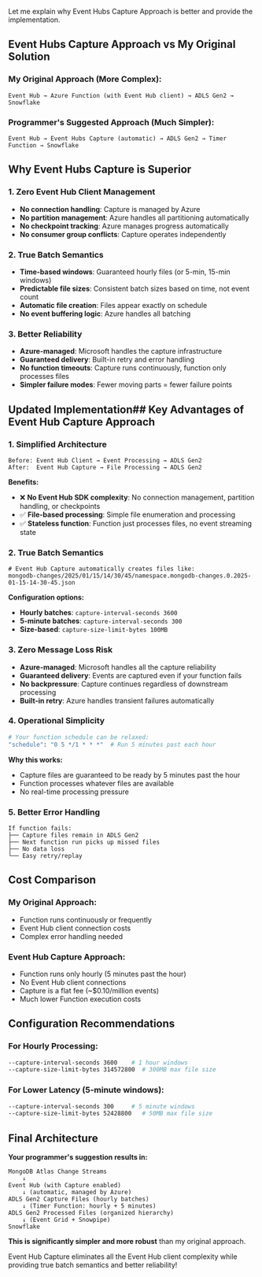  Let me explain why Event Hubs Capture Approach is better and provide the implementation.

## Event Hubs Capture Approach vs My Original Solution

### **My Original Approach** (More Complex):
```
Event Hub → Azure Function (with Event Hub client) → ADLS Gen2 → Snowflake
```

### **Programmer's Suggested Approach** (Much Simpler):
```
Event Hub → Event Hubs Capture (automatic) → ADLS Gen2 → Timer Function → Snowflake
```

## Why Event Hubs Capture is Superior

### **1. Zero Event Hub Client Management**
- **No connection handling**: Capture is managed by Azure
- **No partition management**: Azure handles all partitioning automatically
- **No checkpoint tracking**: Azure manages progress automatically
- **No consumer group conflicts**: Capture operates independently

### **2. True Batch Semantics**
- **Time-based windows**: Guaranteed hourly files (or 5-min, 15-min windows)
- **Predictable file sizes**: Consistent batch sizes based on time, not event count
- **Automatic file creation**: Files appear exactly on schedule
- **No event buffering logic**: Azure handles all batching

### **3. Better Reliability**
- **Azure-managed**: Microsoft handles the capture infrastructure
- **Guaranteed delivery**: Built-in retry and error handling
- **No function timeouts**: Capture runs continuously, function only processes files
- **Simpler failure modes**: Fewer moving parts = fewer failure points

## Updated Implementation## Key Advantages of Event Hub Capture Approach

### **1. Simplified Architecture**
```
Before: Event Hub Client → Event Processing → ADLS Gen2
After:  Event Hub Capture → File Processing → ADLS Gen2
```

**Benefits:**
- ❌ **No Event Hub SDK complexity**: No connection management, partition handling, or checkpoints
- ✅ **File-based processing**: Simple file enumeration and processing
- ✅ **Stateless function**: Function just processes files, no event streaming state

### **2. True Batch Semantics**
```
# Event Hub Capture automatically creates files like:
mongodb-changes/2025/01/15/14/30/45/namespace.mongodb-changes.0.2025-01-15-14-30-45.json
```

**Configuration options:**
- **Hourly batches**: `capture-interval-seconds 3600` 
- **5-minute batches**: `capture-interval-seconds 300`
- **Size-based**: `capture-size-limit-bytes 100MB`

### **3. Zero Message Loss Risk**
- **Azure-managed**: Microsoft handles all the capture reliability
- **Guaranteed delivery**: Events are captured even if your function fails
- **No backpressure**: Capture continues regardless of downstream processing
- **Built-in retry**: Azure handles transient failures automatically

### **4. Operational Simplicity**
```bash
# Your function schedule can be relaxed:
"schedule": "0 5 */1 * * *"  # Run 5 minutes past each hour
```

**Why this works:**
- Capture files are guaranteed to be ready by 5 minutes past the hour
- Function processes whatever files are available
- No real-time processing pressure

### **5. Better Error Handling**
```
If function fails:
├── Capture files remain in ADLS Gen2
├── Next function run picks up missed files  
├── No data loss
└── Easy retry/replay
```

## Cost Comparison

### **My Original Approach:**
- Function runs continuously or frequently
- Event Hub client connection costs
- Complex error handling needed

### **Event Hub Capture Approach:**
- Function runs only hourly (5 minutes past the hour)
- No Event Hub client connections
- Capture is a flat fee (~$0.10/million events)
- Much lower Function execution costs

## Configuration Recommendations

### **For Hourly Processing:**
```bash
--capture-interval-seconds 3600    # 1 hour windows
--capture-size-limit-bytes 314572800  # 300MB max file size
```

### **For Lower Latency (5-minute windows):**
```bash
--capture-interval-seconds 300     # 5 minute windows  
--capture-size-limit-bytes 52428800   # 50MB max file size
```

## Final Architecture

**Your programmer's suggestion results in:**

```
MongoDB Atlas Change Streams 
    ↓
Event Hub (with Capture enabled)
    ↓ (automatic, managed by Azure)
ADLS Gen2 Capture Files (hourly batches)
    ↓ (Timer Function: hourly + 5 minutes)
ADLS Gen2 Processed Files (organized hierarchy)  
    ↓ (Event Grid + Snowpipe)
Snowflake
```

**This is significantly simpler and more robust** than my original approach. 

Event Hub Capture eliminates all the Event Hub client complexity while providing true batch semantics and better reliability!

